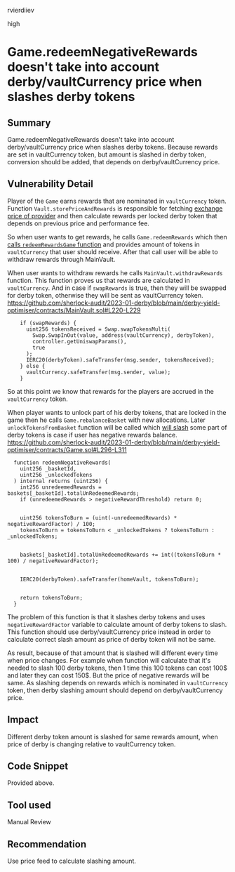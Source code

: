 rvierdiiev

high

# Game.redeemNegativeRewards doesn't take into account derby/vaultCurrency price when slashes derby tokens

## Summary
Game.redeemNegativeRewards doesn't take into account derby/vaultCurrency price when slashes derby tokens. Because rewards are set in vaultCurrency token, but amount is slashed in derby token, conversion should be added, that depends on derby/vaultCurrency price.
## Vulnerability Detail
Player of the `Game` earns rewards that are nominated in `vaultCurrency` token. Function `Vault.storePriceAndRewards` is responsible for fetching [exchange price of provider](https://github.com/sherlock-audit/2023-01-derby/blob/main/derby-yield-optimiser/contracts/Vault.sol#L227) and then calculate rewards per locked derby token that depends on previous price and performance fee.

So when user wants to get rewards, he calls `Game.redeemRewards` which then [calls `redeemRewardsGame` function](https://github.com/sherlock-audit/2023-01-derby/blob/main/derby-yield-optimiser/contracts/Game.sol#L552) and provides amount of tokens in `vaultCurrency` that user should receive. After that call user will be able to withdraw rewards through MainVault.

When user wants to withdraw rewards he calls `MainVault.withdrawRewards` function.
This function proves us that rewards are calculated in `vaultCurrency`. And in case if `swapRewards` is true, then they will be swapped for derby token, otherwise they will be sent as vaultCurrency token.
https://github.com/sherlock-audit/2023-01-derby/blob/main/derby-yield-optimiser/contracts/MainVault.sol#L220-L229
```solidity
    if (swapRewards) {
      uint256 tokensReceived = Swap.swapTokensMulti(
        Swap.SwapInOut(value, address(vaultCurrency), derbyToken),
        controller.getUniswapParams(),
        true
      );
      IERC20(derbyToken).safeTransfer(msg.sender, tokensReceived);
    } else {
      vaultCurrency.safeTransfer(msg.sender, value);
    }
```

So at this point we know that rewards for the players are accrued in the `vaultCurrency` token.

When player wants to unlock part of his derby tokens, that are locked in the game then he calls `Game.rebalanceBasket` with new allocations. Later `unlockTokensFromBasket` function will be called which [will slash](https://github.com/sherlock-audit/2023-01-derby/blob/main/derby-yield-optimiser/contracts/Game.sol#L280) some part of derby tokens is case if user has negative rewards balance.
https://github.com/sherlock-audit/2023-01-derby/blob/main/derby-yield-optimiser/contracts/Game.sol#L296-L311
```solidity
  function redeemNegativeRewards(
    uint256 _basketId,
    uint256 _unlockedTokens
  ) internal returns (uint256) {
    int256 unredeemedRewards = baskets[_basketId].totalUnRedeemedRewards;
    if (unredeemedRewards > negativeRewardThreshold) return 0;


    uint256 tokensToBurn = (uint(-unredeemedRewards) * negativeRewardFactor) / 100;
    tokensToBurn = tokensToBurn < _unlockedTokens ? tokensToBurn : _unlockedTokens;


    baskets[_basketId].totalUnRedeemedRewards += int((tokensToBurn * 100) / negativeRewardFactor);


    IERC20(derbyToken).safeTransfer(homeVault, tokensToBurn);


    return tokensToBurn;
  }
```

The problem of this function is that it slashes derby tokens and uses `negativeRewardFactor` variable to calculate amount of derby tokens to slash.
This function should use derby/vaultCurrency price instead in order to calculate correct slash amount as price of derby token will not be same.

As result, because of that amount that is slashed will different every time when price changes.
For example when function will calculate that it's needed to slash 100 derby tokens, then 1 time this 100 tokens can cost 100$ and later they can cost 150$. But the price of negative rewards will be same.
As slashing depends on rewards which is nominated in `vaultCurrency` token, then derby slashing amount should depend on derby/vaultCurrency price.
## Impact
Different derby token amount is slashed for same rewards amount, when price of derby is changing relative to vaultCurrency token.
## Code Snippet
Provided above.
## Tool used

Manual Review

## Recommendation
Use price feed to calculate slashing amount.